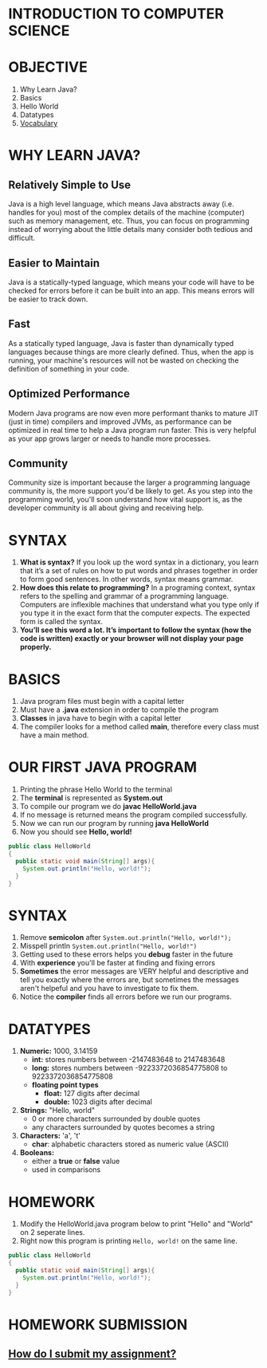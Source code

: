 # INTRODUCTION TO COMPUTER SCIENCE

# OBJECTIVE
1. Why Learn Java?
2. Basics
3. Hello World
4. Datatypes
5. [Vocabulary](https://github.com/ECS-CS/2018-2019/blob/master/6-8th/Vocabulary.md)

# WHY LEARN JAVA?

## Relatively Simple to Use
Java is a high level language, which means Java abstracts away (i.e. handles for you) most of the complex details of the machine (computer) such as memory management, etc. Thus, you can focus on programming instead of worrying about the little details many consider both tedious and difficult.

## Easier to Maintain

Java is a statically-typed language, which means your code will have to be checked for errors before it can be built into an app. This means errors will be easier to track down.

## Fast

As a statically typed language, Java is faster than dynamically typed languages because things are more clearly defined. Thus, when the app is running, your machine's resources will not be wasted on checking the definition of something in your code.

## Optimized Performance

Modern Java programs are now even more performant thanks to mature JIT (just in time) compilers and improved JVMs, as performance can be optimized in real time to help a Java program run faster. This is very helpful as your app grows larger or needs to handle more processes.

## Community

Community size is important because the larger a programming language community is, the more support you'd be likely to get. As you step into the programming world, you'll soon understand how vital support is, as the developer community is all about giving and receiving help.

# SYNTAX
1. **What is syntax?** If you look up the word syntax in a dictionary, you learn that it’s a set of rules on how to put words and phrases together in order to form good sentences. In other words, syntax means grammar.
2. **How does this relate to programming?** In a programing context, syntax refers to the spelling and grammar of a programming language. Computers are inflexible machines that understand what you type only if you type it in the exact form that the computer expects. The expected form is called the syntax.
3. **You’ll see this word a lot. It’s important to follow the syntax (how the code is written) exactly or your browser will not display your page properly.**

# BASICS

1. Java program files must begin with a capital letter
2. Must have a **.java** extension in order to compile the program
3. **Classes** in java have to begin with a capital letter
4. The compiler looks for a method called **main**, therefore every class must have a main method.

# OUR FIRST JAVA PROGRAM

1. Printing the phrase Hello World to the terminal
2. The **terminal** is represented as **System.out**
3. To compile our program we do **javac HelloWorld.java**
4. If no message is returned means the program compiled successfully.
5. Now we can run our program by running **java HelloWorld**
6. Now you should see **Hello, world!**

```java
public class HelloWorld
{
  public static void main(String[] args){
    System.out.println("Hello, world!");
  }
}
```

# SYNTAX

1. Remove **semicolon** after `System.out.println("Hello, world!");`
2. Misspell println `System.out.println("Hello, world!")`
3. Getting used to these errors helps you **debug** faster in the future
4. With **experience** you'll be faster at finding and fixing errors
5. **Sometimes** the error messages are VERY helpful and descriptive and tell you exactly where the errors are, but sometimes the messages aren't helpeful and you have to investigate to fix them.
6. Notice the **compiler** finds all errors before we run our programs.

# DATATYPES

1. **Numeric:** 1000, 3.14159
    * **int:** stores numbers between -2147483648 to 2147483648
    * **long:** stores numbers between -9223372036854775808 to 9223372036854775808
    * **floating point types**
        * **float:** 127 digits after decimal
        * **double:** 1023 digits after decimal
2. **Strings:** "Hello, world"
    * 0 or more characters surrounded by double quotes
    * any characters surrounded by quotes becomes a string
3. **Characters:** 'a', 't'
    * **char**: alphabetic characters stored as numeric value (ASCII)
4. **Booleans:**
    * either a **true** or **false** value
    * used in comparisons

# HOMEWORK
1. Modify the HelloWorld.java program below to print "Hello" and "World" on 2 seperate lines.
2. Right now this program is printing `Hello, world!` on the same line.
```java
public class HelloWorld
{
  public static void main(String[] args){
    System.out.println("Hello, world!");
  }
}
```

# HOMEWORK SUBMISSION
## [How do I submit my assignment?](https://github.com/ECS-CS/2018-2019/blob/master/6-8th/HomeworkSubmission.md)